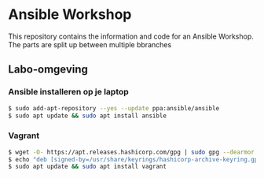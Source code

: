 # Ansible Workshop
This repository contains the information and code for an Ansible Workshop. The parts are split up between multiple bbranches

## Labo-omgeving

### Ansible installeren op je laptop

```bash
$ sudo add-apt-repository --yes --update ppa:ansible/ansible
$ sudo apt update && sudo apt install ansible
```

### Vagrant

```bash
$ wget -O- https://apt.releases.hashicorp.com/gpg | sudo gpg --dearmor -o /usr/share/keyrings/hashicorp-archive-keyring.gpg
$ echo "deb [signed-by=/usr/share/keyrings/hashicorp-archive-keyring.gpg] https://apt.releases.hashicorp.com $(lsb_release -cs) main" | sudo tee /etc/apt/sources.list.d/hashicorp.list
$ sudo apt update && sudo apt install vagrant
```
